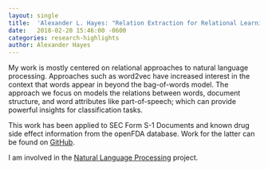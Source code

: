```yaml
---
layout: single
title:  'Alexander L. Hayes: "Relation Extraction for Relational Learning"'
date:   2018-02-20 15:46:00 -0600
categories: research-highlights
author: Alexander Hayes
---
```


My work is mostly centered on relational approaches to natural language processing. Approaches such as word2vec have increased interest in the context that words appear in beyond the bag-of-words model. The approach we focus on models the relations between words, document structure, and word attributes like part-of-speech; which can provide powerful insights for classification tasks.

This work has been applied to SEC Form S-1 Documents and known drug side effect information from the openFDA database. Work for the latter can be found on [GitHub](https://github.com/batflyer/DrugInteractionDiscovery).

I am involved in the [Natural Language Processing](/projects/applications/) project.
